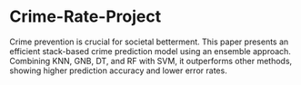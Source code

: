 # Crime-Rate-Project
Crime prevention is crucial for societal betterment. This paper presents an efficient stack-based crime prediction model using an ensemble approach. Combining KNN, GNB, DT, and RF with SVM, it outperforms other methods, showing higher prediction accuracy and lower error rates.
